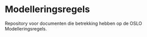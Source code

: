 # Modelleringsregels

Repository voor documenten die betrekking hebben op de OSLO Modelleringsregels.
